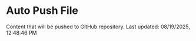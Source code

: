 # Auto Push File

Content that will be pushed to GitHub repository.
Last updated: 08/19/2025, 12:48:46 PM